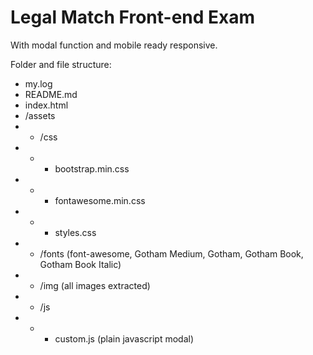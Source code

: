 # Legal Match Front-end Exam

With modal function and mobile ready responsive.

Folder and file structure:

- my.log
- README.md
- index.html
- /assets
- - /css
- - - bootstrap.min.css
- - - fontawesome.min.css
- - - styles.css
- - /fonts (font-awesome, Gotham Medium, Gotham, Gotham Book, Gotham Book Italic)
- - /img (all images extracted)
- - /js
- - - custom.js (plain javascript modal)
